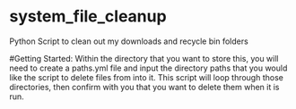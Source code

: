 # system_file_cleanup
 Python Script to clean out my downloads and recycle bin folders

#Getting Started:
Within the directory that you want to store this, you will need to create a paths.yml file and input the directory paths that you would like the script to delete files from into it. This script will loop through those directories, then confirm with you that you want to delete them when it is run.